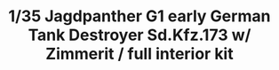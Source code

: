 ---
title: "1/35 Jagdpanther G1 early  German Tank Destroyer Sd.Kfz.173  w/ Zimmerit / full interior kit                "
price: 0 
desc: ""
img_path: "/assets/img/TAKO2125.jpg"
brand: AMMO
available: true
special_offer: false
new: false
soon: false
cat: "Plasticne-Makete"
subcat: "PM-TAKOM"
subsubcat: ""
---